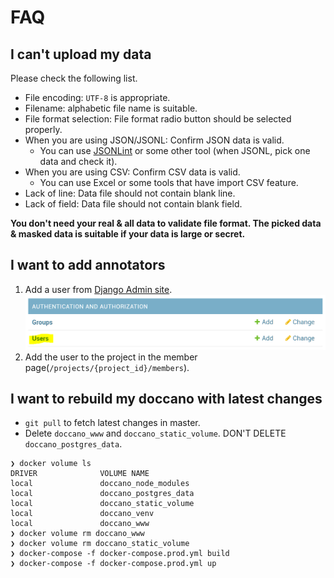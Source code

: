 # FAQ

## I can't upload my data

Please check the following list.

- File encoding: `UTF-8` is appropriate.
- Filename: alphabetic file name is suitable.
- File format selection: File format radio button should be selected properly.
- When you are using JSON/JSONL: Confirm JSON data is valid.
  - You can use [JSONLint](https://jsonlint.com/) or some other tool (when JSONL, pick one data and check it).
- When you are using CSV: Confirm CSV data is valid.
  - You can use Excel or some tools that have import CSV feature. 
- Lack of line: Data file should not contain blank line.
- Lack of field: Data file should not contain blank field.

**You don't need your real & all data to validate file format. The picked data & masked data is suitable if your data is large or secret.**

## I want to add annotators

1. Add a user from [Django Admin site](https://djangobook.com/django-admin-site/).
![Add a user](./images/faq/add_user.png)
2. Add the user to the project in the member page(`/projects/{project_id}/members`).

## I want to rebuild my doccano with latest changes

- `git pull` to fetch latest changes in master.
- Delete `doccano_www` and `doccano_static_volume`. DON'T DELETE `doccano_postgres_data`. 
```
❯ docker volume ls
DRIVER              VOLUME NAME
local               doccano_node_modules
local               doccano_postgres_data
local               doccano_static_volume
local               doccano_venv
local               doccano_www
❯ docker volume rm doccano_www
❯ docker volume rm doccano_static_volume
❯ docker-compose -f docker-compose.prod.yml build
❯ docker-compose -f docker-compose.prod.yml up
```
